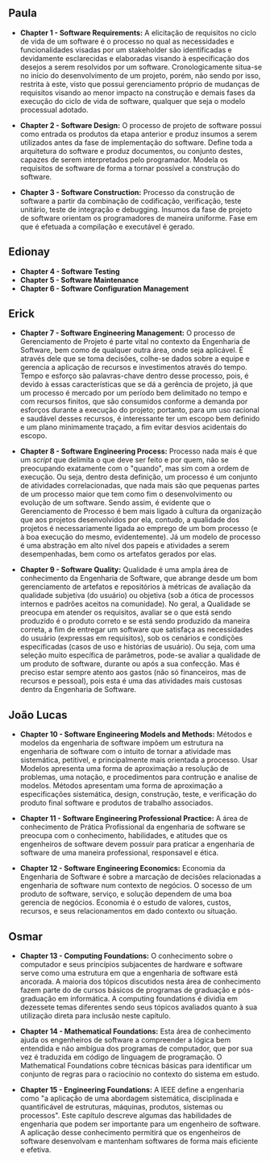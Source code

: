 ## Paula
* **Chapter 1 - Software Requirements:**
  A elicitação de requisitos no ciclo de vida de um software é o processo no qual as necessidades e funcionalidades visadas por um stakeholder são identificadas e devidamente esclarecidas e elaboradas visando à especificação dos desejos a serem resolvidos por um software. Cronologicamente situa-se no início do desenvolvimento de um projeto, porém, não sendo por isso, restrita à este, visto que possui gerenciamento próprio de mudanças de requisitos visando ao menor impacto na construção e demais fases da execução do ciclo de vida de software, qualquer que seja o modelo processual adotado.

* **Chapter 2 - Software Design:**
  O processo de projeto de software possui como entrada os produtos da etapa anterior e produz insumos a serem utilizados antes da fase de implementação do software. Define toda a arquitetura do software e produz documentos, ou conjunto destes, capazes de serem interpretados pelo programador. Modela os requisitos de software de forma a tornar possível a construção do software.

* **Chapter 3 - Software Construction:**
  Processo da construção de software a partir da combinação de codificação, verificação, teste unitário, teste de integração e debugging. Insumos da fase de projeto de software orientam os programadores de maneira uniforme. Fase em que é efetuada a compilação e executável é gerado.

## Edionay
* **Chapter 4 - Software Testing**
* **Chapter 5 - Software Maintenance**
* **Chapter 6 - Software Configuration Management**

## Erick
* **Chapter 7 - Software Engineering Management:**
  O processo de Gerenciamento de Projeto é parte vital no contexto da Engenharia de Software, bem como de qualquer outra área, onde seja aplicável. É através dele que se toma decisões, colhe-se dados sobre a equipe e gerencia a aplicação de recursos e investimentos através do tempo. Tempo e esforço são palavras-chave dentro desse processo, pois, é devido à essas características que se dá a gerência de projeto, já que um processo é mercado por um período bem delimitado no tempo e com recursos finitos, que são consumidos conforme a demanda por esforços durante a execução do projeto; portanto, para um uso racional e saudável desses recursos, é interessante ter um escopo bem definido e um plano minimamente traçado, a fim evitar desvios acidentais do escopo.

* **Chapter 8 - Software Engineering Process:**
  Processo nada mais é que um <i>script</i> que delimita o que deve ser feito e por quem, não se preocupando exatamente com o "quando", mas sim com a ordem de execução. Ou seja, dentro desta definição, um processo é um conjunto de atividades correlacionadas, que nada mais são que pequenas partes de um processo maior que tem como fim o desenvolvimento ou evolução de um software. Sendo assim, é evidente que o Gerenciamento de Processo é bem mais ligado à cultura da organização que aos projetos desenvolvidos por ela, contudo, a qualidade dos projetos é necessariamente ligada ao emprego de um bom processo (e à boa execução do mesmo, evidentemente). Já um modelo de processo é uma abstração em alto nível dos papeis e atividades a serem desempenhadas, bem como os artefatos gerados por elas.

* **Chapter 9 - Software Quality:**
  Qualidade é uma ampla área de conhecimento da Engenharia de Software, que abrange desde um bom gerenciamento de artefatos e repositórios à métricas de avaliação da qualidade subjetiva (do usuário) ou objetiva (sob a ótica de processos internos e padrões aceitos na comunidade). No geral, a Qualidade se preocupa em atender os requisitos, avaliar se o que está sendo produzido é o produto correto e se está sendo produzido da maneira correta, a fim de entregar um software que satisfaça as necessidades do usuário (expressas em requisitos), sob os cenários e condições especificadas (casos de uso e histórias de usuário). Ou seja, com uma seleção muito específica de parâmetros, pode-se avaliar a qualidade de um produto de software, durante ou após a sua confecção. Mas é preciso estar sempre atento aos gastos (não só financeiros, mas de recursos e pessoal), pois esta é uma das atividades mais custosas dentro da Engenharia de Software.

## João Lucas
* **Chapter 10 - Software Engineering Models and Methods:**
  Métodos e modelos da engenharia de software impõem um estrutura na engenharia de software com o intuito de tornar a atividade mas sistemática, petitivel, e principalmente mais orientada a processo. Usar Modelos apresenta uma forma de aproximação a resolução de problemas, uma notação, e procedimentos para contrução e analise de modelos. Métodos apresentam uma forma de aproximação a especificações sistemática, design, construção, teste, e verificação do produto final software e produtos de trabalho associados.

* **Chapter 11 - Software Engineering Professional Practice:**
  A área de conhecimento de Prática Profissional da engenharia de software se preocupa com o conhecimento, habilidades, e atitudes que os engenheiros de software devem possuir para praticar a engenharia de software de uma maneira professional, responsavel e ética.

* **Chapter 12 - Software Engineering Economics:**
  Economia da Engenharia de Software é sobre a marcação de decisões relacionadas a engenharia de software num contexto de negócios. O socesso de um produto de software, serviço, e solução dependem de uma boa gerencia de negócios. Economia é o estudo de valores, custos, recursos, e seus relacionamentos em dado contexto ou situação.

## Osmar
* **Chapter 13 - Computing Foundations:**
  O conhecimento sobre o computador e seus princípios subjacentes de hardware e software serve como uma estrutura em que a engenharia de software está ancorada. A maioria dos tópicos discutidos nesta área de conhecimento fazem parte do de cursos básicos de programas de graduação e pós-graduação em informática. A computing foundations é dividia em dezessete temas diferentes sendo seus tópicos avaliados quanto à sua utilização direta para inclusão neste capítulo.

* **Chapter 14 - Mathematical Foundations:**
  Esta área de conhecimento ajuda os engenheiros de software a compreender a lógica bem entendida e não ambígua dos programas de computador, que por sua vez é traduzida em código de linguagem de programação. O Mathematical Foundations cobre técnicas básicas para identificar um conjunto de regras para o raciocínio no contexto do sistema em estudo.

* **Chapter 15 - Engineering Foundations:**
  A IEEE define a engenharia como "a aplicação de uma abordagem sistemática, disciplinada e quantificável de estruturas, máquinas, produtos, sistemas ou processos". Este capítulo descreve algumas das habilidades de engenharia que podem ser importante para um engenheiro de software. A aplicação desse conhecimento permitirá que os engenheiros de software desenvolvam e mantenham softwares de forma mais eficiente e efetiva.
